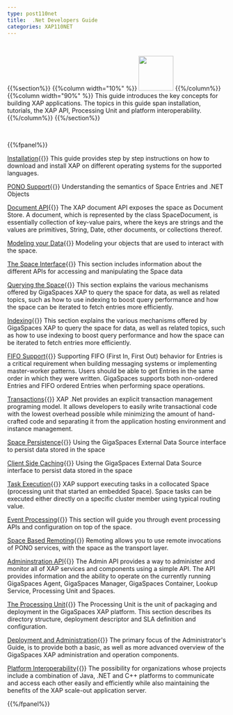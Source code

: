 ```yaml
---
type: post110net
title:  .Net Developers Guide
categories: XAP110NET
---
```


<br>

{{%section%}}
{{%column width="10%" %}}
<img src="/attachment_files/subject/imc.png" width="80" height="80">
{{%/column%}}
{{%column width="90%" %}}
This guide introduces the key concepts for building XAP applications. The topics in this guide span installation, tutorials, the XAP API, Processing Unit and platform interoperability.
{{%/column%}}
{{%/section%}}

<br>

{{%fpanel%}}

[Installation](./installation.html){{<wbr>}}
This guide provides step by step instructions on how to download and install XAP on different operating systems for the supported languages.

[PONO Support](./poco-overview.html){{<wbr>}}
Understanding the semantics of Space Entries and .NET Objects

[Document API](./document-overview.html){{<wbr>}}
The XAP document API exposes the space as Document Store. A document, which is represented by the class SpaceDocument, is essentially collection of key-value pairs, where the keys are strings and the values are primitives, String, Date, other documents, or collections thereof.

[Modeling your Data](./modeling-your-data.html){{<wbr>}}
Modeling your objects that are used to interact with the space.

[The Space Interface](./the-gigaspace-interface-overview.html){{<wbr>}}
This section includes information about the different APIs for accessing and manipulating the Space data

[Querying the Space](./querying-the-space.html){{<wbr>}}
This section explains the various mechanisms offered by GigaSpaces XAP to query the space for data, as well as related topics, such as how to use indexing to boost query performance and how the space can be iterated to fetch entries more efficiently.

[Indexing](./indexing-overview.html){{<wbr>}}
This section explains the various mechanisms offered by GigaSpaces XAP to query the space for data, as well as related topics, such as how to use indexing to boost query performance and how the space can be iterated to fetch entries more efficiently.

[FIFO Support](./fifo-overview.html){{<wbr>}}
Supporting FIFO (First In, First Out) behavior for Entries is a critical requirement when building messaging systems or implementing master-worker patterns. Users should be able to get Entries in the same order in which they were written. GigaSpaces supports both non-ordered Entries and FIFO ordered Entries when performing space operations.

[Transactions](./transaction-overview.html){{<wbr>}}
XAP .Net provides an explicit transaction management programing model. It allows developers to easily write transactional code with the lowest overhead possible while minimizing the amount of hand-crafted code and separating it from the application hosting environment and instance management.

[Space Persistence](./space-persistency-overview.html){{<wbr>}}
Using the GigaSpaces External Data Source interface to persist data stored in the space

[Client Side Caching](./client-side-caching.html){{<wbr>}}
Using the GigaSpaces External Data Source interface to persist data stored in the space

[Task Execution](./task-execution-over-the-space.html){{<wbr>}}
XAP support executing tasks in a collocated Space (processing unit that started an embedded Space). Space tasks can be executed either directly on a specific cluster member using typical routing value.

[Event Processing](./event-processing.html){{<wbr>}}
This section will guide you through event processing APIs and configuration on top of the space.

[Space Based Remoting](./space-based-remoting-overview.html){{<wbr>}}
Remoting allows you to use remote invocations of PONO services, with the space as the transport layer.

[Admininstration API](./admin-modules.html){{<wbr>}}
The Admin API provides a way to administer and monitor all of XAP services and components using a simple API. The API provides information and the ability to operate on the currently running GigaSpaces Agent, GigaSpaces Manager, GigaSpaces Container, Lookup Service, Processing Unit and Spaces.

[The Processing Unit](./the-processing-unit-overview.html){{<wbr>}}
The Processing Unit is the unit of packaging and deployment in the GigaSpaces XAP platform. This section describes its directory structure, deployment descriptor and SLA definition and configuration.

[Deployment and Administration](./administrators-guide.html){{<wbr>}}
The primary focus of the Administrator's Guide, is to provide both a basic, as well as more advanced overview of the GigaSpaces XAP administration and operation components.

[Platform Interoperability](./interoperability.html){{<wbr>}}
The possibility for organizations whose projects include a combination of Java, .NET and C++ platforms to communicate and access each other easily and efficiently while also maintaining the benefits of the XAP scale-out application server.

{{%/fpanel%}}


